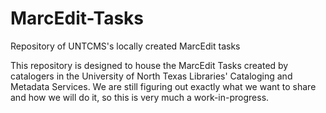 # MarcEdit-Tasks
Repository of UNTCMS's locally created MarcEdit tasks

This repository is designed to house the MarcEdit Tasks created by catalogers in the University of North Texas Libraries' Cataloging and Metadata Services. We are still figuring out exactly what we want to share and how we will do it, so this is very much a work-in-progress.
